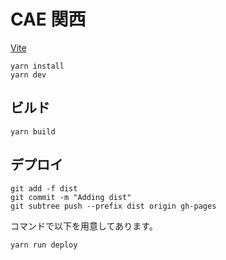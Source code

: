 # CAE 関西

[Vite](https://vitejs.dev/)

```
yarn install
yarn dev
```

## ビルド

```
yarn build
```

## デプロイ

```
git add -f dist
git commit -m "Adding dist"
git subtree push --prefix dist origin gh-pages
```

コマンドで以下を用意してあります。

```
yarn run deploy
```
